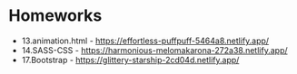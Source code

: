 # Homeworks
* 13.animation.html - https://effortless-puffpuff-5464a8.netlify.app/
* 14.SASS-CSS - https://harmonious-melomakarona-272a38.netlify.app/
* 17.Bootstrap - https://glittery-starship-2cd04d.netlify.app/
